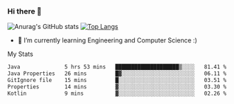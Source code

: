 ### Hi there 👋

![Anurag's GitHub stats](https://github-readme-stats.vercel.app/api?username=MatteoIorio11&show_icons=true&theme=dark) 
[![Top Langs](https://github-readme-stats.vercel.app/api/top-langs/?username=MatteoIorio11&theme=dark)](https://github.com/MatteoIorio11/github-readme-stats)

- 🌱 I’m currently learning Engineering and Computer Science :)

<!--
**MatteoIorio11/MatteoIorio11** is a ✨ _special_ ✨ repository because its `README.md` (this file) appears on your GitHub profile.

Here are some ideas to get you started:

- 🔭 I’m currently working on ...
- 🌱 I’m currently learning ...
- 👯 I’m looking to collaborate on ...
- 🤔 I’m looking for help with ...
- 💬 Ask me about ...
- 📫 How to reach me: ...
- 😄 Pronouns: ...
- ⚡ Fun fact: ...
-->
My Stats
<!--START_SECTION:waka-->

```txt
Java              5 hrs 53 mins   ████████████████████▒░░░░   81.41 %
Java Properties   26 mins         █▓░░░░░░░░░░░░░░░░░░░░░░░   06.11 %
GitIgnore file    15 mins         █░░░░░░░░░░░░░░░░░░░░░░░░   03.51 %
Properties        14 mins         ▓░░░░░░░░░░░░░░░░░░░░░░░░   03.30 %
Kotlin            9 mins          ▓░░░░░░░░░░░░░░░░░░░░░░░░   02.26 %
```

<!--END_SECTION:waka-->
